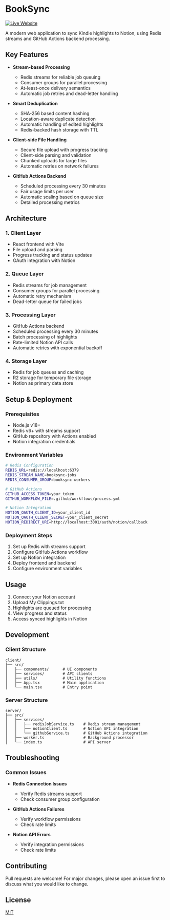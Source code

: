 # BookSync

[![Live Website](https://img.shields.io/badge/demo-live-brightgreen)](https://booksync.vercel.app/)

A modern web application to sync Kindle highlights to Notion, using Redis streams and GitHub Actions backend processing.

## Key Features

- **Stream-based Processing**
  - Redis streams for reliable job queuing
  - Consumer groups for parallel processing
  - At-least-once delivery semantics
  - Automatic job retries and dead-letter handling

- **Smart Deduplication**
  - SHA-256 based content hashing
  - Location-aware duplicate detection
  - Automatic handling of edited highlights
  - Redis-backed hash storage with TTL

- **Client-side File Handling**
  - Secure file upload with progress tracking
  - Client-side parsing and validation
  - Chunked uploads for large files
  - Automatic retries on network failures

- **GitHub Actions Backend**
  - Scheduled processing every 30 minutes
  - Fair usage limits per user
  - Automatic scaling based on queue size
  - Detailed processing metrics

## Architecture

### 1. Client Layer
- React frontend with Vite
- File upload and parsing
- Progress tracking and status updates
- OAuth integration with Notion

### 2. Queue Layer
- Redis streams for job management
- Consumer groups for parallel processing
- Automatic retry mechanism
- Dead-letter queue for failed jobs

### 3. Processing Layer
- GitHub Actions backend
- Scheduled processing every 30 minutes
- Batch processing of highlights
- Rate-limited Notion API calls
- Automatic retries with exponential backoff

### 4. Storage Layer
- Redis for job queues and caching
- R2 storage for temporary file storage
- Notion as primary data store

## Setup & Deployment

### Prerequisites
- Node.js v18+
- Redis v6+ with streams support
- GitHub repository with Actions enabled
- Notion integration credentials

### Environment Variables

```bash
# Redis Configuration
REDIS_URL=redis://localhost:6379
REDIS_STREAM_NAME=booksync-jobs
REDIS_CONSUMER_GROUP=booksync-workers

# GitHub Actions
GITHUB_ACCESS_TOKEN=your_token
GITHUB_WORKFLOW_FILE=.github/workflows/process.yml

# Notion Integration
NOTION_OAUTH_CLIENT_ID=your_client_id
NOTION_OAUTH_CLIENT_SECRET=your_client_secret
NOTION_REDIRECT_URI=http://localhost:3001/auth/notion/callback
```

### Deployment Steps

1. Set up Redis with streams support
2. Configure GitHub Actions workflow
3. Set up Notion integration
4. Deploy frontend and backend
5. Configure environment variables

## Usage

1. Connect your Notion account
2. Upload My Clippings.txt
3. Highlights are queued for processing
4. View progress and status
5. Access synced highlights in Notion

## Development

### Client Structure

```
client/
├── src/
│   ├── components/      # UI components
│   ├── services/        # API clients
│   ├── utils/           # Utility functions
│   ├── App.tsx          # Main application
│   └── main.tsx         # Entry point
```

### Server Structure

```
server/
├── src/
│   ├── services/
│   │   ├── redisJobService.ts    # Redis stream management
│   │   ├── notionClient.ts       # Notion API integration
│   │   └── githubService.ts      # GitHub Actions integration
│   ├── worker.ts                 # Background processor
│   └── index.ts                  # API server
```

## Troubleshooting

### Common Issues

- **Redis Connection Issues**
  - Verify Redis streams support
  - Check consumer group configuration

- **GitHub Actions Failures**
  - Verify workflow permissions
  - Check rate limits

- **Notion API Errors**
  - Verify integration permissions
  - Check rate limits

## Contributing

Pull requests are welcome! For major changes, please open an issue first to discuss what you would like to change.

## License

[MIT](LICENSE)
